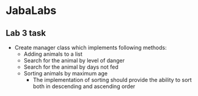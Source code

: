 # JabaLabs
## Lab 3 task
- Create manager class which implements following methods:
  - Adding animals to a list
  - Search for the animal by level of danger
  - Search for the animal by days not fed
  - Sorting animals by maximum age
    - The implementation of sorting should provide the ability to sort both in descending and ascending order
